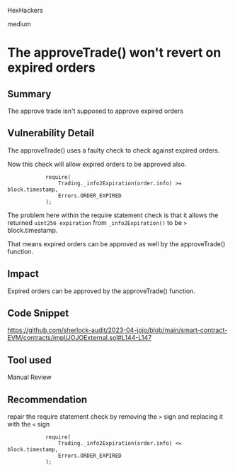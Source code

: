 HexHackers

medium

# The approveTrade() won't revert on expired orders

## Summary
The approve trade isn't supposed to approve expired orders 

## Vulnerability Detail
The approveTrade() uses a faulty check to check against expired orders. 

Now this check will allow expired orders to be approved also.

```solidity
            require(
                Trading._info2Expiration(order.info) >= block.timestamp,
                Errors.ORDER_EXPIRED
            );
```

The problem here within the require statement check is that it allows the returned `uint256 expiration` from `_info2Expiration()` to be `>` block.timestamp. 

That means expired orders can be approved as well by the approveTrade() function.
 
## Impact
Expired orders can be approved by the approveTrade() function.

## Code Snippet
https://github.com/sherlock-audit/2023-04-jojo/blob/main/smart-contract-EVM/contracts/impl/JOJOExternal.sol#L144-L147

## Tool used

Manual Review

## Recommendation
repair the require statement check by removing the `>`  sign and replacing it with the `<` sign
```solidity
            require(
                Trading._info2Expiration(order.info) <= block.timestamp,
                Errors.ORDER_EXPIRED
            );
```